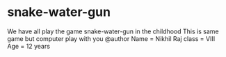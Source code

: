 # snake-water-gun
We have all play the game snake-water-gun in the childhood
This is same game but computer play with you 
@author 
Name = Nikhil Raj
class = VIII
Age = 12 years
